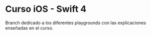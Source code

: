 # Curso iOS - Swift 4
Branch dedicado a los diferentes playgrounds con las explicaciones enseñadas en el curso.
